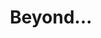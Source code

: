 ---
layout: "page"
title: "Beyond..."
description: Eating and Playing Worldwide | A food and travel blog by @CarissaEats, where I share my favorite small businesses, easy recipes, and travel adventures.
---